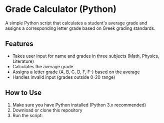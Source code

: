 # Grade Calculator (Python)

A simple Python script that calculates a student's average grade and assigns a corresponding letter grade based on Greek grading standards.

## Features
- Takes user input for name and grades in three subjects (Math, Physics, Literature)
- Calculates the average grade
- Assigns a letter grade (A, B, C, D, F, F-) based on the average
- Handles invalid input (grades outside 0-20 range)

## How to Use
1. Make sure you have Python installed (Python 3.x recommended)
2. Download or clone this repository
3. Run the script:
   ```bash
